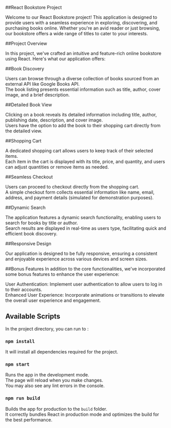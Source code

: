 ##React Bookstore Project

Welcome to our React Bookstore project! This application is designed to provide users with a seamless experience in exploring, discovering, and purchasing books online. Whether you're an avid reader or just browsing, our bookstore offers a wide range of titles to cater to your interests.

##Project Overview

In this project, we've crafted an intuitive and feature-rich online bookstore using React. Here's what our application offers:

##Book Discovery

Users can browse through a diverse collection of books sourced from an external API like Google Books API.\
The book listing presents essential information such as title, author, cover image, and a brief description.

##Detailed Book View

Clicking on a book reveals its detailed information including title, author, publishing date, description, and cover image.\
Users have the option to add the book to their shopping cart directly from the detailed view.

##Shopping Cart

A dedicated shopping cart allows users to keep track of their selected items.\
Each item in the cart is displayed with its title, price, and quantity, and users can adjust quantities or remove items as needed.

##Seamless Checkout

Users can proceed to checkout directly from the shopping cart.\
A simple checkout form collects essential information like name, email, address, and payment details (simulated for demonstration purposes).

##Dynamic Search

The application features a dynamic search functionality, enabling users to search for books by title or author.\
Search results are displayed in real-time as users type, facilitating quick and efficient book discovery.

##Responsive Design

Our application is designed to be fully responsive, ensuring a consistent and enjoyable experience across various devices and screen sizes.


##Bonus Features
In addition to the core functionalities, we've incorporated some bonus features to enhance the user experience:

User Authentication: Implement user authentication to allow users to log in to their accounts.\
Enhanced User Experience: Incorporate animations or transitions to elevate the overall user experience and engagement.



## Available Scripts

In the project directory, you can run to :

### `npm install`

It will install all dependencies required for the project.

### `npm start`

Runs the app in the development mode.\
The page will reload when you make changes.\
You may also see any lint errors in the console.


### `npm run build`

Builds the app for production to the `build` folder.\
It correctly bundles React in production mode and optimizes the build for the best performance.







